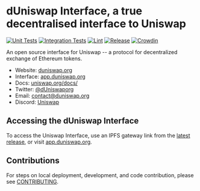 # dUniswap Interface, a true decentralised interface to Uniswap

[![Unit Tests](https://github.com/Uniswap/uniswap-interface/actions/workflows/unit-tests.yaml/badge.svg)](https://github.com/Uniswap/uniswap-interface/actions/workflows/unit-tests.yaml)
[![Integration Tests](https://github.com/Uniswap/uniswap-interface/actions/workflows/integration-tests.yaml/badge.svg)](https://github.com/Uniswap/uniswap-interface/actions/workflows/integration-tests.yaml)
[![Lint](https://github.com/Uniswap/uniswap-interface/actions/workflows/lint.yml/badge.svg)](https://github.com/Uniswap/uniswap-interface/actions/workflows/lint.yml)
[![Release](https://github.com/Uniswap/uniswap-interface/actions/workflows/release.yaml/badge.svg)](https://github.com/Uniswap/uniswap-interface/actions/workflows/release.yaml)
[![Crowdin](https://badges.crowdin.net/uniswap-interface/localized.svg)](https://crowdin.com/project/uniswap-interface)

An open source interface for Uniswap -- a protocol for decentralized exchange of Ethereum tokens.

- Website: [duniswap.org](https://duniswap.org/)
- Interface: [app.duniswap.org](https://app.duniswap.org)
- Docs: [uniswap.org/docs/](https://uniswap.org/docs/)
- Twitter: [@dUniswaporg](https://twitter.com/Uniswap)
- Email: [contact@duniswap.org](mailto:contact@uniswap.org)
- Discord: [Uniswap](https://discord.gg/FCfyBSbCU5)

## Accessing the dUniswap Interface

To access the Uniswap Interface, use an IPFS gateway link from the
[latest release](https://github.com/Uniswap/uniswap-interface/releases/latest),
or visit [app.duniswap.org](https://app.duniswap.org).

## Contributions

For steps on local deployment, development, and code contribution, please see [CONTRIBUTING](./CONTRIBUTING.md).
